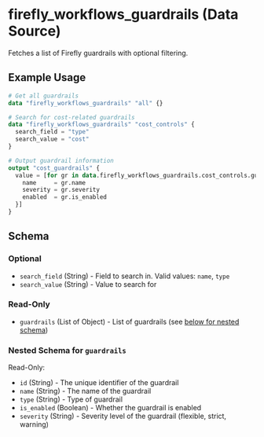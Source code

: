 # firefly_workflows_guardrails (Data Source)

Fetches a list of Firefly guardrails with optional filtering.

## Example Usage

```terraform
# Get all guardrails
data "firefly_workflows_guardrails" "all" {}

# Search for cost-related guardrails
data "firefly_workflows_guardrails" "cost_controls" {
  search_field = "type"
  search_value = "cost"
}

# Output guardrail information
output "cost_guardrails" {
  value = [for gr in data.firefly_workflows_guardrails.cost_controls.guardrails : {
    name     = gr.name
    severity = gr.severity
    enabled  = gr.is_enabled
  }]
}
```

## Schema

### Optional

- `search_field` (String) - Field to search in. Valid values: `name`, `type`
- `search_value` (String) - Value to search for

### Read-Only

- `guardrails` (List of Object) - List of guardrails (see [below for nested schema](#nestedatt--guardrails))

<a id="nestedatt--guardrails"></a>
### Nested Schema for `guardrails`

Read-Only:

- `id` (String) - The unique identifier of the guardrail
- `name` (String) - The name of the guardrail
- `type` (String) - Type of guardrail
- `is_enabled` (Boolean) - Whether the guardrail is enabled
- `severity` (String) - Severity level of the guardrail (flexible, strict, warning)